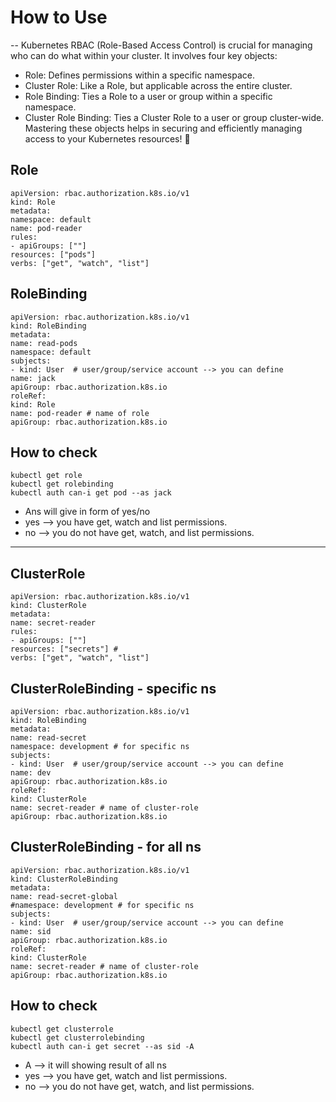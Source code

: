 # How to Use
-- Kubernetes RBAC (Role-Based Access Control) is crucial for managing who can do what within your cluster. It involves four key objects:

- Role: Defines permissions within a specific namespace.
- Cluster Role: Like a Role, but applicable across the entire cluster.
- Role Binding: Ties a Role to a user or group within a specific namespace.
- Cluster Role Binding: Ties a Cluster Role to a user or group cluster-wide.
Mastering these objects helps in securing and efficiently managing access to your Kubernetes resources! 💼

## Role
    apiVersion: rbac.authorization.k8s.io/v1
    kind: Role
    metadata:
    namespace: default
    name: pod-reader
    rules:
    - apiGroups: [""]
    resources: ["pods"]
    verbs: ["get", "watch", "list"]

## RoleBinding
    apiVersion: rbac.authorization.k8s.io/v1
    kind: RoleBinding
    metadata:
    name: read-pods
    namespace: default
    subjects:
    - kind: User  # user/group/service account --> you can define 
    name: jack
    apiGroup: rbac.authorization.k8s.io
    roleRef:
    kind: Role
    name: pod-reader # name of role
    apiGroup: rbac.authorization.k8s.io

## How to check
    kubectl get role
    kubectl get rolebinding
    kubectl auth can-i get pod --as jack 

- Ans will give in form of yes/no
- yes --> you have get, watch and list permissions.
- no --> you do not have get, watch, and list permissions.
    

---

## ClusterRole
    apiVersion: rbac.authorization.k8s.io/v1
    kind: ClusterRole
    metadata:
    name: secret-reader
    rules:
    - apiGroups: [""]
    resources: ["secrets"] #
    verbs: ["get", "watch", "list"]

## ClusterRoleBinding - specific ns
    apiVersion: rbac.authorization.k8s.io/v1
    kind: RoleBinding
    metadata:
    name: read-secret
    namespace: development # for specific ns
    subjects:
    - kind: User  # user/group/service account --> you can define 
    name: dev
    apiGroup: rbac.authorization.k8s.io
    roleRef:
    kind: ClusterRole
    name: secret-reader # name of cluster-role
    apiGroup: rbac.authorization.k8s.io

## ClusterRoleBinding - for all ns

    apiVersion: rbac.authorization.k8s.io/v1
    kind: ClusterRoleBinding
    metadata:
    name: read-secret-global
    #namespace: development # for specific ns
    subjects:
    - kind: User  # user/group/service account --> you can define 
    name: sid
    apiGroup: rbac.authorization.k8s.io
    roleRef:
    kind: ClusterRole
    name: secret-reader # name of cluster-role
    apiGroup: rbac.authorization.k8s.io

## How to check
    kubectl get clusterrole
    kubectl get clusterrolebinding
    kubectl auth can-i get secret --as sid -A 

- A --> it will showing result of all ns 
- yes --> you have get, watch and list permissions.
- no --> you do not have get, watch, and list permissions.

